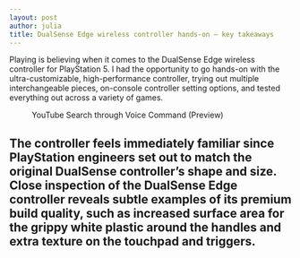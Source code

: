 ```yaml
---
layout: post
author: julia
title: DualSense Edge wireless controller hands-on — key takeaways
---
```


Playing is believing when it comes to the DualSense Edge wireless controller for PlayStation 5. I had the opportunity to go hands-on with the ultra-customizable, high-performance controller, trying out multiple interchangeable pieces, on-console controller setting options, and tested everything out across a variety of games.

<div class="mt-8 overflow-y-auto">
      <figure><img
          src="https://i.insider.com/5fa56d2b1df1d50018219433?width=1200&format=jpeg"
          alt="">
        <figcaption class="text-xl mt-8 font-bold">YouTube Search through Voice Command (Preview)</figcaption>
      </figure>
      <h2 class="mt-2 mb-20">The controller feels immediately familiar since PlayStation engineers set out to match the original DualSense controller’s shape and size. Close inspection of the DualSense Edge controller reveals subtle examples of its premium build quality, such as increased surface area for the grippy white plastic around the handles and extra texture on the touchpad and triggers.</h2>
</div>